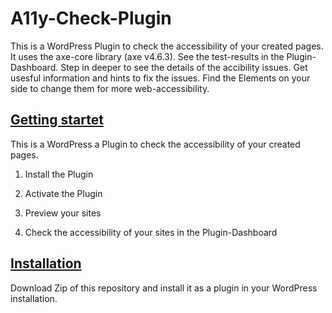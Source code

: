 # A11y-Check-Plugin 

This is a WordPress Plugin to check the accessibility of your created pages. It uses the axe-core library (axe v4.6.3). See the test-results in the Plugin-Dashboard. Step in deeper to see the details of the accibility issues. Get usesful information and hints to fix the issues. Find the Elements on your side to change them for more web-accessibility. 


## [Getting startet](#getting-startet)  

This is a WordPress a Plugin to check the accessibility of your created pages. 

1. Install the Plugin

2. Activate the Plugin

3. Preview your sites

4. Check the accessibility of your sites in the Plugin-Dashboard


## [Installation](#installation)

Download Zip of this repository and install it as a plugin in your WordPress installation.

